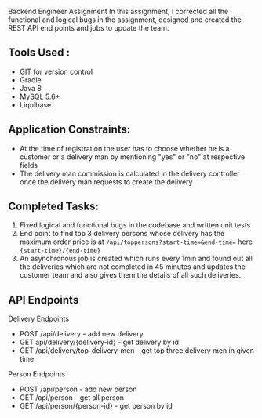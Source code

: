 Backend Engineer Assignment
In this assignment, I corrected all the functional and logical bugs in the assignment, designed and created the REST API end points and jobs to update the team.

## Tools Used :
- GIT for version control
- Gradle
- Java 8
- MySQL 5.6+
- Liquibase

## Application Constraints:
- At the time of registration the user has to choose whether he is a customer or a delivery man by mentioning "yes" or "no" at respective fields
- The delivery man commission is calculated in the delivery controller once the delivery man requests to create the delivery

## Completed Tasks:
1. Fixed logical and functional bugs in the codebase and written unit tests
2. End point to find top 3 delivery persons whose delivery has the maximum order price is at `/api/toppersons?start-time=&end-time=` here `{start-time}/{end-time}`
3. An asynchronous job is created which runs every 1min and found out all the deliveries which are not completed in 45 minutes and updates the customer team and also gives them the details of all such deliveries.

## API Endpoints

Delivery Endpoints
- POST /api/delivery     - add new delivery 
- GET api/delivery/{delivery-id}     - get delivery by id 
- GET /api/delivery/top-delivery-men  - get top three delivery men in given time

Person Endpoints
- POST /api/person        - add new person
- GET /api/person         - get all person
- GET /api/person/{person-id}  - get person by id